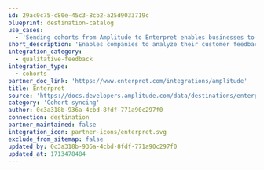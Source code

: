 ```yaml
---
id: 29ac0c75-c80e-45c3-8cb2-a25d9033719c
blueprint: destination-catalog
use_cases:
  - 'Sending cohorts from Amplitude to Enterpret enables businesses to combine quantitative data from Amplitude with qualitative insights provided by Enterpret. This integration allows organizations to analyze customer feedback at scale and build a comprehensive taxonomy of customer feedback. By marrying quantitative and qualitative data, businesses can better understand the "why" behind customer behavior, make informed decisions, and improve communication across different languages and industries.'
short_description: 'Enables companies to analyze their customer feedback at scale and builds a comprehensive taxonomy of customer feedback on top of a unified source of truth.'
integration_category:
  - qualitative-feedback
integration_type:
  - cohorts
partner_doc_link: 'https://www.enterpret.com/integrations/amplitude'
title: Enterpret
source: 'https://docs.developers.amplitude.com/data/destinations/enterpret'
category: 'Cohort syncing'
author: 0c3a318b-936a-4cbd-8fdf-771a90c297f0
connection: destination
partner_maintained: false
integration_icon: partner-icons/enterpret.svg
exclude_from_sitemap: false
updated_by: 0c3a318b-936a-4cbd-8fdf-771a90c297f0
updated_at: 1713478484
---
```

